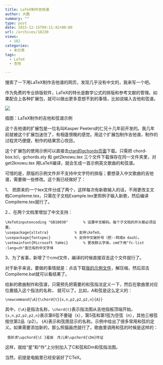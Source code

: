 ```yaml
---
title: LaTeX制作吉他谱
author: 大鹏
summary: ""
type: post
date: 2015-12-15T09:11:42+00:00
url: /archives/18230
views:
  - 182
categories:
  - 未分类
tags:
  - LaTeX
  - 吉他

---
```

搜索了一下用LaTeX制作吉他谱的网页，发现几乎没有中文的，我来写一个吧。

作为免费的专业排版软件，LaTeX的特长是数学公式的排版和参考文献的管理。如果配合上各种扩展包，就可以做出更多意想不到的事情，比如说输入吉他和弦谱。

![][1]

插图：LaTeX制作的吉他和弦谱示例

这个吉他谱的扩展包是一位名叫Kasper Peeters的仁兄十几年前开发的。我几年前就被这个扩展包迷住了，有相逢恨晚的感觉。用这个扩展包制作吉他谱，制作的过程灵巧便捷，制作的结果赏心悦目。

这个扩展包的使用示例可以直接去[ctan的gchords页面][2]下载。只需把 chord­box.tcl，gchords.sty 和 get2­knowu.tex 三个文件下载保存在同一文件夹里，对 get2­knowu.tex 用LaTeX编译，就会生成一首示例英文歌曲的和弦谱。

可惜的是，原版的示例文件并不支持中文字符的排版；要想录入中文歌曲的吉他谱，需要做一些修改。这个我已经做好了：

1、 把原来的一个tex文件分成了两个，这样每次有新歌输入的话，不用更改主文档Compileme.tex，只需在子文档Example.tex里照例子输入新歌，然后编译Compileme.tex就行了。
   
2.、在两个文档里增加了中文支持：

    \XeTeXinputencoding "GB18030"       % 设置中文解码。每个子文档的开头都必须设置。
    \usepackage{xltxtra}            % 支持\XeTeX。
    \usepackage{fontspec}           % 支持中文破折号（把--转成m dash）。
    \setmainfont{Microsoft YaHei}       % 更改默认字体。cmd下用"fc-list :lang=zh"查已有的中文字体
    

3、为了省事，新增了个cmd文件，编译的时候直接双击这个文件就行了。

对于新手来说，要做的事情就是：点击下载[我的示例文件][3]，解压缩，然后双击Compileme.bat就可以看结果了。

给新的歌曲制作和弦谱，只需预先把需要的和弦指法定义一下，然后在歌曲里对应位置插入这个指法的名称， 就可以了。比如，A和弦是这么定义的：

    \newcommand{\A}{\chord{t}{x,n,p2,p2,p2,n}{A}}
    

其中，`{\A}`是指法名称，`\chord{t}`表示指法图从吉他指板顶端开始，`{x,n,p2,p2,p2,n}`表示第6弦不要碰（x），第5弦和第1弦为空弦（n），其他三根弦按住第2品（p2）。 {A}表示和弦图显示的名称。示例中给出了很多常用和弦的定义。如果需要添加新的，那么照猫画虎就行了。歌曲里调用和弦的时候是这样的：

     我祈求\upchord{\C }星辰　月儿来\upchord{\Dm}作证
    

这样，就给“星”和“作”上分别加入了C和弦和Dm和弦指法图。

当然，前提是电脑里已经安装好了CTeX。

 [1]: https://ieaxea.blu.livefilestore.com/y1pUXNn64TLW2rwr657uHtPnLNAPfC2hkEWlDn85nHAm9-tglBwFhDxUqiUh3FZF6kcvLBaeKWuB5zqEQ29xacwNsru2Dxdijsd/2013-04-01_Guitar_yebangesheng.png
 [2]: https://www.ctan.org/tex-archive/graphics/gchords
 [3]: http://dapengde.com/wp-content/uploads/2015/12/LaTeX_Guitar_dapengde.zip

